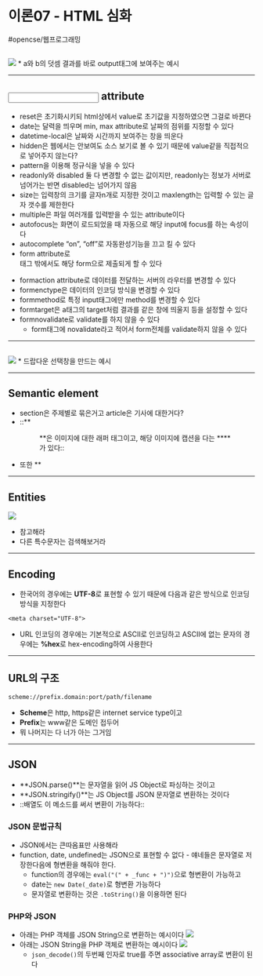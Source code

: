 # 이론07 - HTML 심화
#opencse/웹프로그래밍

## <output>
![](%E1%84%8B%E1%85%B5%E1%84%85%E1%85%A9%E1%86%AB07%20-%20HTML%20%E1%84%89%E1%85%B5%E1%86%B7%E1%84%92%E1%85%AA/%E1%84%89%E1%85%B3%E1%84%8F%E1%85%B3%E1%84%85%E1%85%B5%E1%86%AB%E1%84%89%E1%85%A3%E1%86%BA%202021-10-22%20%E1%84%8B%E1%85%A9%E1%84%92%E1%85%AE%201.21.30.png)
	* a와 b의 덧셈 결과를 바로 output태그에 보여주는 예시
- - - -
## <input> attribute
* reset은 초기화시키되 html상에서 value로 초기값을 지정하였으면 그걸로 바뀐다
* date는 달력을 띄우며 min, max attribute로 날짜의 점위를 지정할 수 있다
* datetime-local은 날짜와 시간까지 보여주는 창을 띄운다
* hidden은 웹에서는 안보여도 소스 보기로 볼 수 있기 때문에 value같을 직접적으로 넣어주지 않는다?
* pattern을 이용해 정규식을 넣을 수 있다
* readonly와 disabled 둘 다 변경할 수 없는 값이지만, readonly는 정보가 서버로 넘어가는 반면 disabled는 넘어가지 않음
* size는 입력창의 크기를 글자n개로 지정한 것이고 maxlength는 입력할 수 있는 글자 갯수를 제한한다
* multiple은 파일 여러개를 입력받을 수 있는 attribute이다
* autofocus는 화면이 로드되었을 때 자동으로 해당 input에 focus를 하는 속성이다
* autocomplete “on”, “off”로 자동완성기능을 끄고 킬 수 있다
* form attribute로 <form>태그 밖에서도 해당 form으로 제출되게 할 수 있다
* formaction attribute로 데이터를 전달하는 서버의 라우터를 변경할 수 있다
* formenctype은 데이터의 인코딩 방식을 변경할 수 있다
* formmethod로 특정 input태그에만 method를 변경할 수 있다
* formtarget은 a태그의 target처럼 결과를 같은 창에 띄울지 등을 설정할 수 있다
* formnovalidate로 validate를 하지 않을 수 있다
	* form태그에 novalidate라고 적어서 form전체를 validate하지 않을 수 있다
- - - -
## <datalist>, <option>
![](%E1%84%8B%E1%85%B5%E1%84%85%E1%85%A9%E1%86%AB07%20-%20HTML%20%E1%84%89%E1%85%B5%E1%86%B7%E1%84%92%E1%85%AA/%E1%84%89%E1%85%B3%E1%84%8F%E1%85%B3%E1%84%85%E1%85%B5%E1%86%AB%E1%84%89%E1%85%A3%E1%86%BA%202021-10-22%20%E1%84%8B%E1%85%A9%E1%84%92%E1%85%AE%201.39.27.png)
	* 드랍다운 선택창을 만드는 예시
- - - -
## Semantic element
* section은 주제별로 묶은거고 article은 기사에 대한거다?
* ::**<figure>**은 이미지에 대한 래퍼 태그이고, 해당 이미지에 캡션을 다는 **<figurecaption>**가 있다::
* 또한 **<audio>**로 음원을 래핑할 수 있고, **<video>**로 비디오를 래핑할 수 있다
- - - -
## Entities
![](%E1%84%8B%E1%85%B5%E1%84%85%E1%85%A9%E1%86%AB07%20-%20HTML%20%E1%84%89%E1%85%B5%E1%86%B7%E1%84%92%E1%85%AA/%E1%84%89%E1%85%B3%E1%84%8F%E1%85%B3%E1%84%85%E1%85%B5%E1%86%AB%E1%84%89%E1%85%A3%E1%86%BA%202021-10-22%20%E1%84%8B%E1%85%A9%E1%84%92%E1%85%AE%201.59.28.png)
* 참고해라
* 다른 특수문자는 검색해보거라
- - - -
## Encoding
* 한국어의 경우에는 **UTF-8**로 표현할 수 있기 때문에 다음과 같은 방식으로 인코딩 방식을 지정한다
```
<meta charset="UTF-8">
```
* URL 인코딩의 경우에는 기본적으로 ASCII로 인코딩하고 ASCII에 없는 문자의 경우에는 **%hex**로 hex-encoding하여 사용한다
- - - -
## URL의 구조
```
scheme://prefix.domain:port/path/filename
```
* **Scheme**은 http, https같은 internet service type이고
* **Prefix**는 www같은 도메인 접두어
* 뭐 나머지는 다 너가 아는 그거임
- - - -
## JSON
* **JSON.parse()**는 문자열을 읽어 JS Object로 파싱하는 것이고
* **JSON.stringify()**는 JS Object를 JSON 문자열로 변환하는 것이다
* ::배열도 이 메소드를 써서 변환이 가능하다::
### JSON 문법규칙
* JSON에서는 큰따옴표만 사용해라
* function, date, undefined는 JSON으로 표현할 수 없다 - 얘네들은 문자열로 저장한다음에 형변환을 해줘야 한다.
	* function의 경우에는 `eval("(" + _func + ")")`으로 형변환이 가능하고
	* date는 `new Date(_date)`로 형변환 가능하다
	* 문자열로 변환하는 것은 `.toString()`을 이용하면 된다
### PHP와 JSON
* 아래는 PHP 객체를 JSON String으로 변환하는 예시이다
![](%E1%84%8B%E1%85%B5%E1%84%85%E1%85%A9%E1%86%AB07%20-%20HTML%20%E1%84%89%E1%85%B5%E1%86%B7%E1%84%92%E1%85%AA/%E1%84%89%E1%85%B3%E1%84%8F%E1%85%B3%E1%84%85%E1%85%B5%E1%86%AB%E1%84%89%E1%85%A3%E1%86%BA%202021-10-22%20%E1%84%8B%E1%85%A9%E1%84%92%E1%85%AE%202.25.54.png)
* 아래는 JSON String을 PHP 객체로 변환하는 예시이다
![](%E1%84%8B%E1%85%B5%E1%84%85%E1%85%A9%E1%86%AB07%20-%20HTML%20%E1%84%89%E1%85%B5%E1%86%B7%E1%84%92%E1%85%AA/%E1%84%89%E1%85%B3%E1%84%8F%E1%85%B3%E1%84%85%E1%85%B5%E1%86%AB%E1%84%89%E1%85%A3%E1%86%BA%202021-10-22%20%E1%84%8B%E1%85%A9%E1%84%92%E1%85%AE%202.27.55.png)
	* `json_decode()`의 두번째 인자로 true를 주면 associative array로 변환이 된다
